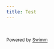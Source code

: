 ```yaml
---
title: Test
---
```

&nbsp;

<SwmMeta version="3.0.0" repo-id="Z2l0aHViJTNBJTNBa2V5Y2xvYWslM0ElM0Fzd2ltbWlv" repo-name="keycloak"><sup>Powered by [Swimm](https://app.swimm.io/)</sup></SwmMeta>
